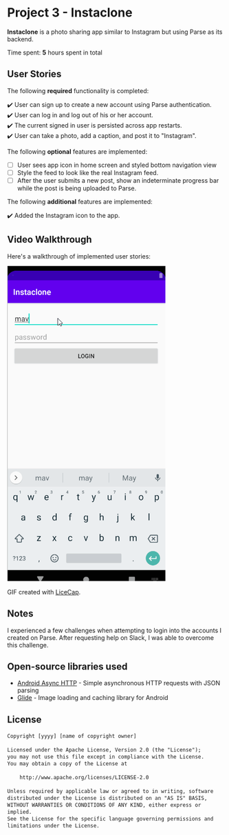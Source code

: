 # Project 3 - Instaclone

**Instaclone** is a photo sharing app similar to Instagram but using Parse as its backend.

Time spent: **5** hours spent in total

## User Stories

The following **required** functionality is completed:

:heavy_check_mark: User can sign up to create a new account using Parse authentication.  
:heavy_check_mark: User can log in and log out of his or her account.  
:heavy_check_mark: The current signed in user is persisted across app restarts.  
:heavy_check_mark: User can take a photo, add a caption, and post it to "Instagram".  

The following **optional** features are implemented:

- [ ] User sees app icon in home screen and styled bottom navigation view
- [ ] Style the feed to look like the real Instagram feed.
- [ ] After the user submits a new post, show an indeterminate progress bar while the post is being uploaded to Parse.

The following **additional** features are implemented:

:heavy_check_mark: Added the Instagram icon to the app.

## Video Walkthrough

Here's a walkthrough of implemented user stories:

<img src='instaclone.gif' title='Video Walkthrough' width='' alt='Video Walkthrough' />

GIF created with [LiceCap](http://www.cockos.com/licecap/).

## Notes

I experienced a few challenges when attempting to login into the accounts I created on Parse. After requesting help on Slack, I was able to overcome this challenge.

## Open-source libraries used

- [Android Async HTTP](https://github.com/codepath/CPAsyncHttpClient) - Simple asynchronous HTTP requests with JSON parsing
- [Glide](https://github.com/bumptech/glide) - Image loading and caching library for Android

## License

    Copyright [yyyy] [name of copyright owner]

    Licensed under the Apache License, Version 2.0 (the "License");
    you may not use this file except in compliance with the License.
    You may obtain a copy of the License at

        http://www.apache.org/licenses/LICENSE-2.0

    Unless required by applicable law or agreed to in writing, software
    distributed under the License is distributed on an "AS IS" BASIS,
    WITHOUT WARRANTIES OR CONDITIONS OF ANY KIND, either express or implied.
    See the License for the specific language governing permissions and
    limitations under the License.
